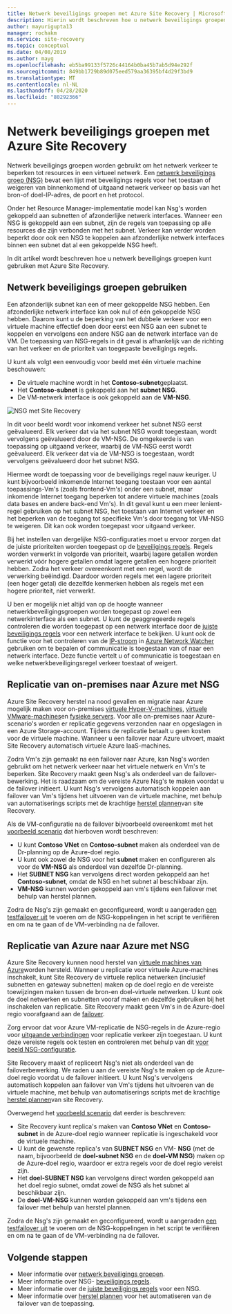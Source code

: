 ```yaml
---
title: Netwerk beveiligings groepen met Azure Site Recovery | Microsoft Docs
description: Hierin wordt beschreven hoe u netwerk beveiligings groepen gebruikt met Azure Site Recovery voor nood herstel en migratie
author: mayurigupta13
manager: rochakm
ms.service: site-recovery
ms.topic: conceptual
ms.date: 04/08/2019
ms.author: mayg
ms.openlocfilehash: eb5ba99133f5726c44164b0ba45b7ab5d94e292f
ms.sourcegitcommit: 849bb1729b89d075eed579aa36395bf4d29f3bd9
ms.translationtype: MT
ms.contentlocale: nl-NL
ms.lasthandoff: 04/28/2020
ms.locfileid: "80292366"
---
```

# <a name="network-security-groups-with-azure-site-recovery"></a>Netwerk beveiligings groepen met Azure Site Recovery

Netwerk beveiligings groepen worden gebruikt om het netwerk verkeer te beperken tot resources in een virtueel netwerk. Een [netwerk beveiligings groep (NSG)](../virtual-network/security-overview.md#network-security-groups) bevat een lijst met beveiligings regels voor het toestaan of weigeren van binnenkomend of uitgaand netwerk verkeer op basis van het bron-of doel-IP-adres, de poort en het protocol.

Onder het Resource Manager-implementatie model kan Nsg's worden gekoppeld aan subnetten of afzonderlijke netwerk interfaces. Wanneer een NSG is gekoppeld aan een subnet, zijn de regels van toepassing op alle resources die zijn verbonden met het subnet. Verkeer kan verder worden beperkt door ook een NSG te koppelen aan afzonderlijke netwerk interfaces binnen een subnet dat al een gekoppelde NSG heeft.

In dit artikel wordt beschreven hoe u netwerk beveiligings groepen kunt gebruiken met Azure Site Recovery.

## <a name="using-network-security-groups"></a>Netwerk beveiligings groepen gebruiken

Een afzonderlijk subnet kan een of meer gekoppelde NSG hebben. Een afzonderlijke netwerk interface kan ook nul of één gekoppelde NSG hebben. Daarom kunt u de beperking van het dubbele verkeer voor een virtuele machine effectief doen door eerst een NSG aan een subnet te koppelen en vervolgens een andere NSG aan de netwerk interface van de VM. De toepassing van NSG-regels in dit geval is afhankelijk van de richting van het verkeer en de prioriteit van toegepaste beveiligings regels.

U kunt als volgt een eenvoudig voor beeld met één virtuele machine beschouwen:
-    De virtuele machine wordt in het **Contoso-subnet**geplaatst.
-    Het **Contoso-subnet** is gekoppeld aan het **subnet NSG**.
-    De VM-netwerk interface is ook gekoppeld aan de **VM-NSG**.

![NSG met Site Recovery](./media/concepts-network-security-group-with-site-recovery/site-recovery-with-network-security-group.png)

In dit voor beeld wordt voor inkomend verkeer het subnet NSG eerst geëvalueerd. Elk verkeer dat via het subnet NSG wordt toegestaan, wordt vervolgens geëvalueerd door de VM-NSG. De omgekeerde is van toepassing op uitgaand verkeer, waarbij de VM-NSG eerst wordt geëvalueerd. Elk verkeer dat via de VM-NSG is toegestaan, wordt vervolgens geëvalueerd door het subnet NSG.

Hiermee wordt de toepassing voor de beveiligings regel nauw keuriger. U kunt bijvoorbeeld inkomende Internet toegang toestaan voor een aantal toepassings-Vm's (zoals frontend-Vm's) onder een subnet, maar inkomende Internet toegang beperken tot andere virtuele machines (zoals data bases en andere back-end Vm's). In dit geval kunt u een meer lenient-regel gebruiken op het subnet NSG, het toestaan van Internet verkeer en het beperken van de toegang tot specifieke Vm's door toegang tot VM-NSG te weigeren. Dit kan ook worden toegepast voor uitgaand verkeer.

Bij het instellen van dergelijke NSG-configuraties moet u ervoor zorgen dat de juiste prioriteiten worden toegepast op de [beveiligings regels](../virtual-network/security-overview.md#security-rules). Regels worden verwerkt in volgorde van prioriteit, waarbij lagere getallen worden verwerkt vóór hogere getallen omdat lagere getallen een hogere prioriteit hebben. Zodra het verkeer overeenkomt met een regel, wordt de verwerking beëindigd. Daardoor worden regels met een lagere prioriteit (een hoger getal) die dezelfde kenmerken hebben als regels met een hogere prioriteit, niet verwerkt.

U ben er mogelijk niet altijd van op de hoogte wanneer netwerkbeveiligingsgroepen worden toegepast op zowel een netwerkinterface als een subnet. U kunt de geaggregeerde regels controleren die worden toegepast op een netwerk interface door de [juiste beveiligings regels](../virtual-network/virtual-network-network-interface.md#view-effective-security-rules) voor een netwerk interface te bekijken. U kunt ook de functie voor het controleren van de [IP-stroom](../network-watcher/diagnose-vm-network-traffic-filtering-problem.md) in [Azure Network Watcher](../network-watcher/network-watcher-monitoring-overview.md) gebruiken om te bepalen of communicatie is toegestaan van of naar een netwerk interface. Deze functie vertelt u of communicatie is toegestaan en welke netwerkbeveiligingsregel verkeer toestaat of weigert.

## <a name="on-premises-to-azure-replication-with-nsg"></a>Replicatie van on-premises naar Azure met NSG

Azure Site Recovery herstel na nood gevallen en migratie naar Azure mogelijk maken voor on-premises [virtuele Hyper-V-machines](hyper-v-azure-architecture.md), [virtuele VMware-machines](vmware-azure-architecture.md)en [fysieke servers](physical-azure-architecture.md). Voor alle on-premises naar Azure-scenario's worden er replicatie gegevens verzonden naar en opgeslagen in een Azure Storage-account. Tijdens de replicatie betaalt u geen kosten voor de virtuele machine. Wanneer u een failover naar Azure uitvoert, maakt Site Recovery automatisch virtuele Azure IaaS-machines.

Zodra Vm's zijn gemaakt na een failover naar Azure, kan Nsg's worden gebruikt om het netwerk verkeer naar het virtuele netwerk en Vm's te beperken. Site Recovery maakt geen Nsg's als onderdeel van de failover-bewerking. Het is raadzaam om de vereiste Azure Nsg's te maken voordat u de failover initieert. U kunt Nsg's vervolgens automatisch koppelen aan failover van Vm's tijdens het uitvoeren van de virtuele machine, met behulp van automatiserings scripts met de krachtige [herstel plannen](site-recovery-create-recovery-plans.md)van site Recovery.

Als de VM-configuratie na de failover bijvoorbeeld overeenkomt met het [voorbeeld scenario](concepts-network-security-group-with-site-recovery.md#using-network-security-groups) dat hierboven wordt beschreven:
-    U kunt **Contoso VNet** en **Contoso-subnet** maken als onderdeel van de Dr-planning op de Azure-doel regio.
-    U kunt ook zowel de NSG voor het **subnet** maken en configureren als voor de **VM-NSG** als onderdeel van dezelfde Dr-planning.
-    Het **SUBNET NSG** kan vervolgens direct worden gekoppeld aan het **Contoso-subnet**, omdat de NSG en het subnet al beschikbaar zijn.
-    **VM-NSG** kunnen worden gekoppeld aan vm's tijdens een failover met behulp van herstel plannen.

Zodra de Nsg's zijn gemaakt en geconfigureerd, wordt u aangeraden [een testfailover uit](site-recovery-test-failover-to-azure.md) te voeren om de NSG-koppelingen in het script te verifiëren en om na te gaan of de VM-verbinding na de failover.

## <a name="azure-to-azure-replication-with-nsg"></a>Replicatie van Azure naar Azure met NSG

Azure Site Recovery kunnen nood herstel van [virtuele machines van Azure](azure-to-azure-architecture.md)worden hersteld. Wanneer u replicatie voor virtuele Azure-machines inschakelt, kunt Site Recovery de virtuele replica netwerken (inclusief subnetten en gateway subnetten) maken op de doel regio en de vereiste toewijzingen maken tussen de bron-en doel-virtuele netwerken. U kunt ook de doel netwerken en subnetten vooraf maken en dezelfde gebruiken bij het inschakelen van replicatie. Site Recovery maakt geen Vm's in de Azure-doel regio voorafgaand aan de [failover](azure-to-azure-tutorial-failover-failback.md).

Zorg ervoor dat voor Azure VM-replicatie de NSG-regels in de Azure-regio voor [uitgaande verbindingen](azure-to-azure-about-networking.md#outbound-connectivity-using-service-tags) voor replicatie verkeer zijn toegestaan. U kunt deze vereiste regels ook testen en controleren met behulp van dit [voor beeld NSG-configuratie](azure-to-azure-about-networking.md#example-nsg-configuration).

Site Recovery maakt of repliceert Nsg's niet als onderdeel van de failoverbewerking. We raden u aan de vereiste Nsg's te maken op de Azure-doel regio voordat u de failover initieert. U kunt Nsg's vervolgens automatisch koppelen aan failover van Vm's tijdens het uitvoeren van de virtuele machine, met behulp van automatiserings scripts met de krachtige [herstel plannen](site-recovery-create-recovery-plans.md)van site Recovery.

Overwegend het [voorbeeld scenario](concepts-network-security-group-with-site-recovery.md#using-network-security-groups) dat eerder is beschreven:
-    Site Recovery kunt replica's maken van **Contoso VNet** en **Contoso-subnet** in de Azure-doel regio wanneer replicatie is ingeschakeld voor de virtuele machine.
-    U kunt de gewenste replica's van **SUBNET NSG** en VM- **NSG** (met de naam, bijvoorbeeld de **doel-subnet NSG** en de **doel-VM NSG**) maken op de Azure-doel regio, waardoor er extra regels voor de doel regio vereist zijn.
-    Het **doel-SUBNET NSG** kan vervolgens direct worden gekoppeld aan het doel regio subnet, omdat zowel de NSG als het subnet al beschikbaar zijn.
-    De **doel-VM-NSG** kunnen worden gekoppeld aan vm's tijdens een failover met behulp van herstel plannen.

Zodra de Nsg's zijn gemaakt en geconfigureerd, wordt u aangeraden [een testfailover uit](azure-to-azure-tutorial-dr-drill.md) te voeren om de NSG-koppelingen in het script te verifiëren en om na te gaan of de VM-verbinding na de failover.

## <a name="next-steps"></a>Volgende stappen
-    Meer informatie over [netwerk beveiligings groepen](../virtual-network/security-overview.md#network-security-groups).
-    Meer informatie over NSG- [beveiligings regels](../virtual-network/security-overview.md#security-rules).
-    Meer informatie over de [juiste beveiligings regels](../virtual-network/diagnose-network-traffic-filter-problem.md) voor een NSG.
-    Meer informatie over [herstel plannen](site-recovery-create-recovery-plans.md) voor het automatiseren van de failover van de toepassing.
